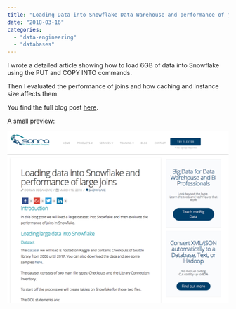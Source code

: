```yaml
---
title: "Loading Data into Snowflake Data Warehouse and performance of joins"
date: "2018-03-16"
categories: 
  - "data-engineering"
  - "databases"
---
```


I wrote a detailed article showing how to load 6GB of data into Snowflake using the PUT and COPY INTO commands.

Then I evaluated the performance of joins and how caching and instance size affects them.

You find the full blog post [here](https://sonra.io/2018/03/16/loading-data-into-snowflake-and-performance-of-large-joins/).

A small preview:

![Screen Shot 2018-03-16 at 22.05.15.png](assets/img/old_blog_post_images/screen-shot-2018-03-16-at-22-05-15.png)

